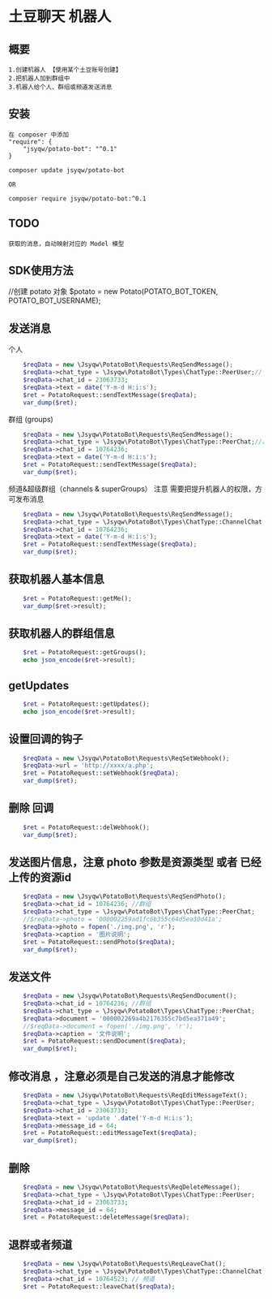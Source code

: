 # 土豆聊天 机器人

## 概要

    1.创建机器人 【使用某个土豆账号创建】
    2.把机器人加到群组中 
    3.机器人给个人、群组或频道发送消息 

## 安装

    在 composer 中添加
    "require": {
        "jsyqw/potato-bot": "^0.1"
    }
    
    composer update jsyqw/potato-bot
    
    OR
    
    composer require jsyqw/potato-bot:^0.1
    
## TODO 
       
    获取的消息，自动映射对应的 Model 模型  
    
## SDK使用方法
    
//创建 potato 对象
$potato = new Potato(POTATO_BOT_TOKEN, POTATO_BOT_USERNAME);

## 发送消息
    
个人
```php
    $reqData = new \Jsyqw\PotatoBot\Requests\ReqSendMessage();
    $reqData->chat_type = \Jsyqw\PotatoBot\Types\ChatType::PeerUser;//个人
    $reqData->chat_id = 23063733; 
    $reqData->text = date('Y-m-d H:i:s');
    $ret = PotatoRequest::sendTextMessage($reqData);
    var_dump($ret);
```

群组 (groups)
```php
    $reqData = new \Jsyqw\PotatoBot\Requests\ReqSendMessage();
    $reqData->chat_type = \Jsyqw\PotatoBot\Types\ChatType::PeerChat;//群组
    $reqData->chat_id = 10764236;
    $reqData->text = date('Y-m-d H:i:s');
    $ret = PotatoRequest::sendTextMessage($reqData);
    var_dump($ret);
```

频道&超级群组（channels & superGroups）
注意 需要把提升机器人的权限，方可发布消息
```php
    $reqData = new \Jsyqw\PotatoBot\Requests\ReqSendMessage();
    $reqData->chat_type = \Jsyqw\PotatoBot\Types\ChatType::ChannelChat;
    $reqData->chat_id = 10764236;
    $reqData->text = date('Y-m-d H:i:s');
    $ret = PotatoRequest::sendTextMessage($reqData);
    var_dump($ret);
```

## 获取机器人基本信息

```php
    $ret = PotatoRequest::getMe();
    var_dump($ret->result);
```
## 获取机器人的群组信息

```php
    $ret = PotatoRequest::getGroups();
    echo json_encode($ret->result);
```

## getUpdates

```php
    $ret = PotatoRequest::getUpdates();
    echo json_encode($ret->result);
```

## 设置回调的钩子

```php
    $reqData = new \Jsyqw\PotatoBot\Requests\ReqSetWebhook();
    $reqData->url = 'http://xxxx/a.php';
    $ret = PotatoRequest::setWebhook($reqData);
    var_dump($ret);
```

## 删除 回调

```php
    $ret = PotatoRequest::delWebhook();
    var_dump($ret);
```
## 发送图片信息，注意 photo 参数是资源类型 或者 已经上传的资源id

```php
    $reqData = new \Jsyqw\PotatoBot\Requests\ReqSendPhoto();
    $reqData->chat_id = 10764236; //群组
    $reqData->chat_type = \Jsyqw\PotatoBot\Types\ChatType::PeerChat;
    //$reqData->photo = '000002259ad1fc6b355c64d5ea30d41a';
    $reqData->photo = fopen('./img.png', 'r');
    $reqData->caption = '图片说明';
    $ret = PotatoRequest::sendPhoto($reqData);
    var_dump($ret);
```

## 发送文件

```php
    $reqData = new \Jsyqw\PotatoBot\Requests\ReqSendDocument();
    $reqData->chat_id = 10764236; //群组
    $reqData->chat_type = \Jsyqw\PotatoBot\Types\ChatType::PeerChat;
    $reqData->document = '000002269a4b2176355c7bd5ea371a49';
    //$reqData->document = fopen('./img.png', 'r');
    $reqData->caption = '文件说明';
    $ret = PotatoRequest::sendDocument($reqData);
    var_dump($ret);
```

## 修改消息 ，注意必须是自己发送的消息才能修改

```php
    $reqData = new \Jsyqw\PotatoBot\Requests\ReqEditMessageText();
    $reqData->chat_type = \Jsyqw\PotatoBot\Types\ChatType::PeerUser;
    $reqData->chat_id = 23063733; 
    $reqData->text = 'update '.date('Y-m-d H:i:s');
    $reqData->message_id = 64;
    $ret = PotatoRequest::editMessageText($reqData);
    var_dump($ret);
```

## 删除

```php
    $reqData = new \Jsyqw\PotatoBot\Requests\ReqDeleteMessage();
    $reqData->chat_type = \Jsyqw\PotatoBot\Types\ChatType::PeerUser;
    $reqData->chat_id = 23063733; 
    $reqData->message_id = 64;
    $ret = PotatoRequest::deleteMessage($reqData);
```

## 退群或者频道

```php
    $reqData = new \Jsyqw\PotatoBot\Requests\ReqLeaveChat();
    $reqData->chat_type = \Jsyqw\PotatoBot\Types\ChatType::ChannelChat;
    $reqData->chat_id = 10764523; // 频道 
    $ret = PotatoRequest::leaveChat($reqData);
```



